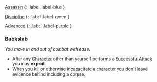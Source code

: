 
[Assassin](Game/Character-Development#Assassin)
{: .label .label-blue }

[Discipline](Game/Character-Development#Discipline)
{: .label .label-green }

[Advanced](Game/Character-Development#Advanced)
{: .label .label-purple }
### Backstab
*You move in and out of combat with ease.*
* After any [Character](Game/Core/Terminology#Character) other than yourself performs a [Successful Attack](Game/Core/Terminology#Successful%20Attack) you may **exploit**.
* When you kill or otherwise incapacitate a character you don't leave evidence behind including a corpse. 